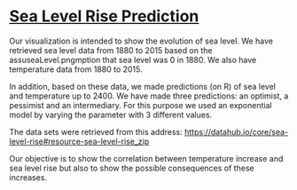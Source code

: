 # [Sea Level Rise Prediction](https://sealevelprojet.github.io)

Our visualization is intended to show the evolution of sea level. We have retrieved sea level data from 1880 to 2015 based on the assuseaLevel.pngmption that sea level was 0 in 1880. We also have temperature data from 1880 to 2015.

In addition, based on these data, we made predictions (on R) of sea level and temperature up to 2400. We have made three predictions: an optimist, a pessimist and an intermediary. For this purpose we used an exponential model by varying the parameter with 3 different values.

The data sets were retrieved from this address: https://datahub.io/core/sea-level-rise#resource-sea-level-rise_zip

Our objective is to show the correlation between temperature increase and sea level rise but also to show the possible consequences of these increases.
